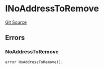 # INoAddressToRemove
[Git Source](https://github.com/thrackle-io/tron/blob/9006c7893599df6faee125cfb638dc80c156ce12/src/common/IErrors.sol)


## Errors
### NoAddressToRemove

```solidity
error NoAddressToRemove();
```

